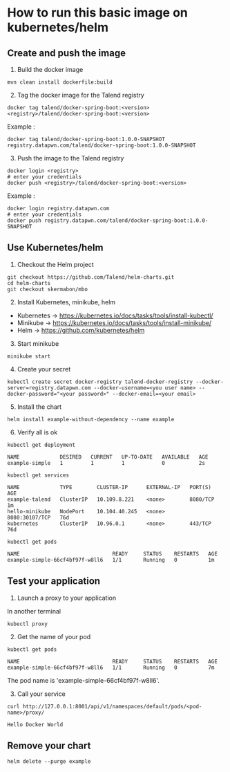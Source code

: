 # How to run this basic image on kubernetes/helm

## Create and push the image
1. Build the docker image

```
mvn clean install dockerfile:build
```

2. Tag the docker image for the Talend registry

```
docker tag talend/docker-spring-boot:<version> <registry>/talend/docker-spring-boot:<version>
```

Example :

```
docker tag talend/docker-spring-boot:1.0.0-SNAPSHOT registry.datapwn.com/talend/docker-spring-boot:1.0.0-SNAPSHOT
```

3. Push the image to the Talend registry

```
docker login <registry>
# enter your credentials
docker push <registry>/talend/docker-spring-boot:<version>
```

Example :

```
docker login registry.datapwn.com
# enter your credentials
docker push registry.datapwn.com/talend/docker-spring-boot:1.0.0-SNAPSHOT
```

## Use Kubernetes/helm

1. Checkout the Helm project

```
git checkout https://github.com/Talend/helm-charts.git
cd helm-charts
git checkout skermabon/mbo
```

2. Install Kubernetes, minikube, helm

* Kubernetes -> https://kubernetes.io/docs/tasks/tools/install-kubectl/
* Minikube -> https://kubernetes.io/docs/tasks/tools/install-minikube/
* Helm -> https://github.com/kubernetes/helm

3. Start minikube

```
minikube start
```

4. Create your secret

```
kubectl create secret docker-registry talend-docker-registry --docker-server=registry.datapwn.com --docker-username=<you user name> --docker-password="<your password>" --docker-email=<your email>
```

5. Install the chart

```
helm install example-without-dependency --name example
```

6. Verify all is ok

```
kubectl get deployment

NAME             DESIRED   CURRENT   UP-TO-DATE   AVAILABLE   AGE
example-simple   1         1         1            0           2s

kubectl get services

NAME             TYPE        CLUSTER-IP      EXTERNAL-IP   PORT(S)          AGE
example-talend   ClusterIP   10.109.8.221    <none>        8080/TCP         1m
hello-minikube   NodePort    10.104.40.245   <none>        8080:30107/TCP   76d
kubernetes       ClusterIP   10.96.0.1       <none>        443/TCP          76d

kubectl get pods

NAME                              READY     STATUS    RESTARTS   AGE
example-simple-66cf4bf97f-w8ll6   1/1       Running   0          1m
```

## Test your application

1. Launch a proxy to your application

In another terminal

```
kubectl proxy
```

2. Get the name of your pod

```
kubectl get pods

NAME                              READY     STATUS    RESTARTS   AGE
example-simple-66cf4bf97f-w8ll6   1/1       Running   0          7m
```

The pod name is 'example-simple-66cf4bf97f-w8ll6'.

3. Call your service

```
curl http://127.0.0.1:8001/api/v1/namespaces/default/pods/<pod-name>/proxy/

Hello Docker World
```

## Remove your chart

```
helm delete --purge example
```

